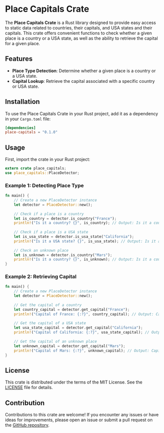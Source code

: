 # Place Capitals Crate

The **Place Capitals Crate** is a Rust library designed to provide easy access to static data related to countries, their capitals, and USA states and their capitals. This crate offers convenient functions to check whether a given place is a country or a USA state, as well as the ability to retrieve the capital for a given place.

## Features

- **Place Type Detection**: Determine whether a given place is a country or a USA state.
- **Capital Lookup**: Retrieve the capital associated with a specific country or USA state.

## Installation

To use the Place Capitals Crate in your Rust project, add it as a dependency in your `Cargo.toml` file:

```toml
[dependencies]
place-capitals = "0.1.0"
```

## Usage

First, import the crate in your Rust project:

```rust
extern crate place_capitals;
use place_capitals::PlaceDetector;
```

### Example 1: Detecting Place Type

```rust
fn main() {
    // Create a new PlaceDetector instance
    let detector = PlaceDetector::new();
    
    // Check if a place is a country
    let is_country = detector.is_country("France");
    println!("Is it a country? {}", is_country); // Output: Is it a country? true
    
    // Check if a place is a USA state
    let is_usa_state = detector.is_usa_state("California");
    println!("Is it a USA state? {}", is_usa_state); // Output: Is it a USA state? true
    
    // Check an unknown place
    let is_unknown = detector.is_country("Mars");
    println!("Is it a country? {}", is_unknown); // Output: Is it a country? false
}
```

### Example 2: Retrieving Capital

```rust
fn main() {
    // Create a new PlaceDetector instance
    let detector = PlaceDetector::new();
    
    // Get the capital of a country
    let country_capital = detector.get_capital("France");
    println!("Capital of France: {:?}", country_capital); // Output: Capital of France: Some("Paris")
    
    // Get the capital of a USA state
    let usa_state_capital = detector.get_capital("California");
    println!("Capital of California: {:?}", usa_state_capital); // Output: Capital of California: Some("Sacramento")
    
    // Get the capital of an unknown place
    let unknown_capital = detector.get_capital("Mars");
    println!("Capital of Mars: {:?}", unknown_capital); // Output: Capital of Mars: None
}
```

## License

This crate is distributed under the terms of the MIT License. See the [LICENSE](LICENSE) file for details.

## Contribution

Contributions to this crate are welcome! If you encounter any issues or have ideas for improvements, please open an issue or submit a pull request on the [GitHub repository](https://github.com/GeethaPardheev/place_capitals).